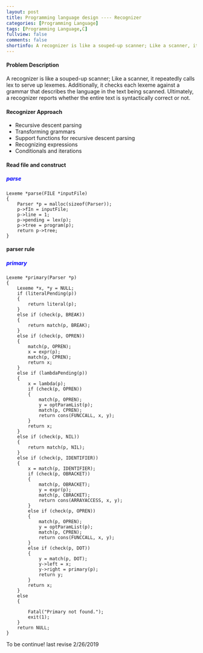 ```yaml
---
layout: post
title: Programming language design ---- Recognizer
categories: [Programming Language]
tags: [Programming Language,C]
fullview: false
comments: false
shortinfo: A recognizer is like a souped-up scanner; Like a scanner, it repeatedly calls lex to serve up lexemes. Additionally, it checks each lexeme against a grammar that describes the language in the text being scanned. Ultimately, a recognizer reports whether the entire text is syntactically correct or not.
---
```


#### Problem Description
A recognizer is like a souped-up scanner; Like a scanner, it repeatedly calls lex to serve up lexemes. Additionally, it checks each lexeme against a grammar that describes the language in the text being scanned. Ultimately, a recognizer reports whether the entire text is syntactically correct or not.

#### Recognizer Approach
- Recursive descent parsing
- Transforming grammars
- Support functions for recursive descent parsing
- Recognizing expressions
- Conditionals and iterations

#### Read file and construct

##### <span style="color:blue">parse</span>
``````
Lexeme *parse(FILE *inputFile)
{
    Parser *p = malloc(sizeof(Parser));
    p->fIn = inputFile;
    p->line = 1;
    p->pending = lex(p);
    p->tree = program(p);
    return p->tree;
}
``````

#### parser rule

##### <span style="color:blue">primary</span>
```
Lexeme *primary(Parser *p)
{
    Lexeme *x, *y = NULL;
    if (literalPending(p))
    {
        return literal(p);
    }
    else if (check(p, BREAK))
    {
        return match(p, BREAK);
    }
    else if (check(p, OPREN))
    {
        match(p, OPREN);
        x = expr(p);
        match(p, CPREN);
        return x;
    }
    else if (lambdaPending(p))
    {
        x = lambda(p);
        if (check(p, OPREN))
        {
            match(p, OPREN);
            y = optParamList(p);
            match(p, CPREN);
            return cons(FUNCCALL, x, y);
        }
        return x;
    }
    else if (check(p, NIL))
    {
        return match(p, NIL);
    }
    else if (check(p, IDENTIFIER))
    {
        x = match(p, IDENTIFIER);
        if (check(p, OBRACKET))
        {
            match(p, OBRACKET);
            y = expr(p);
            match(p, CBRACKET);
            return cons(ARRAYACCESS, x, y);
        }
        else if (check(p, OPREN))
        {
            match(p, OPREN);
            y = optParamList(p);
            match(p, CPREN);
            return cons(FUNCCALL, x, y);
        }
        else if (check(p, DOT))
        {
            y = match(p, DOT);
            y->left = x;
            y->right = primary(p);
            return y;
        }
        return x;
    }
    else
    {

        Fatal("Primary not found.");
        exit(1);
    }
    return NULL;
}
```


To be continue! last revise 2/26/2019
